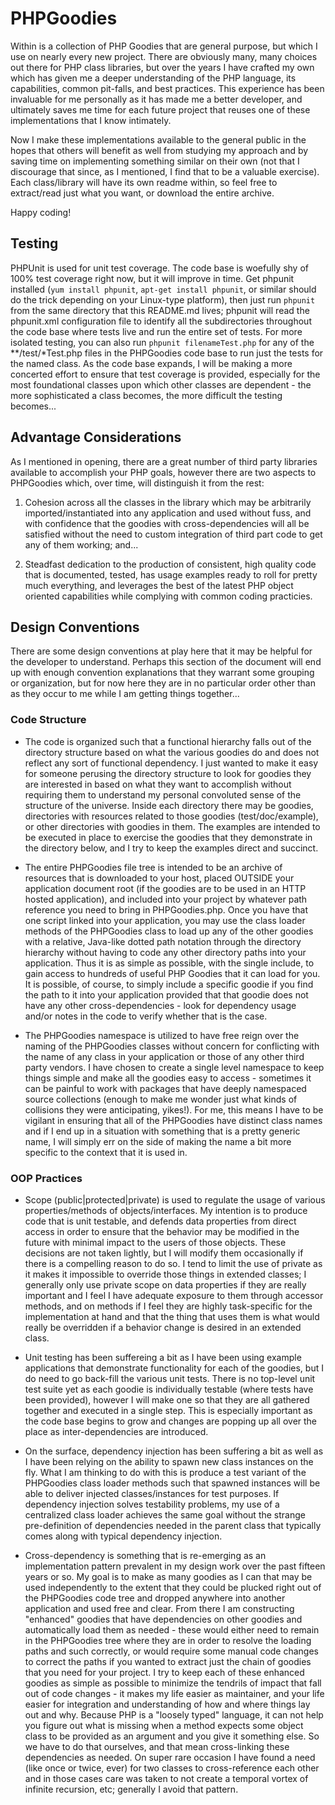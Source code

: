 # PHPGoodies

Within is a collection of PHP Goodies that are general purpose, but which I use on nearly every new project. There are obviously many, many choices out there for PHP class libraries, but over the years I have crafted my own which has given me a deeper understanding of the PHP language, its capabilities, common pit-falls, and best practices. This experience has been invaluable for me personally as it has made me a better developer, and ultimately saves me time for each future project that reuses one of these implementations that I know intimately.

Now I make these implementations available to the general public in the hopes that others will benefit as well from studying my approach and by saving time on implementing something similar on their own (not that I discourage that since, as I mentioned, I find that to be a valuable exercise). Each class/library will have its own readme within, so feel free to extract/read just what you want, or download the entire archive.

Happy coding!

## Testing

PHPUnit is used for unit test coverage. The code base is woefully shy of 100% test coverage right now, but it will improve in time. Get phpunit installed (`yum install phpunit`, `apt-get install phpunit`, or similar should do the trick depending on your Linux-type platform), then just run `phpunit` from the same directory that this README.md lives; phpunit will read the phpunit.xml configuration file to identify all the subdirectories throughout the code base where tests live and run the entire set of tests. For more isolated testing, you can also run `phpunit filenameTest.php` for any of the **/test/*Test.php files in the PHPGoodies code base to run just the tests for the named class. As the code base expands, I will be making a more concerted effort to ensure that test coverage is provided, especially for the most foundational classes upon which other classes are dependent - the more sophisticated a class becomes, the more difficult the testing becomes...


## Advantage Considerations

As I mentioned in opening, there are a great number of third party libraries available to accomplish your PHP goals, however there are two aspects to PHPGoodies which, over time, will distinguish it from the rest:

1) Cohesion across all the classes in the library which may be arbitrarily imported/instantiated into any application and used without fuss, and with confidence that the goodies with cross-dependencies will all be satisfied without the need to custom integration of third part code to get any of them working; and...

2) Steadfast dedication to the production of consistent, high quality code that is documented, tested, has usage examples ready to roll for pretty much everything, and leverages the best of the latest PHP object oriented capabilities while complying with common coding practicies.


## Design Conventions

There are some design conventions at play here that it may be helpful for the developer to understand. Perhaps this section of the document will end up with enough convention explanations that they warrant some grouping or organization, but for now here they are in no particular order other than as they occur to me while I am getting things together...


### Code Structure

* The code is organized such that a functional hierarchy falls out of the directory structure based on what the various goodies do and does not reflect any sort of functional dependency. I just wanted to make it easy for someone perusing the directory structure to look for goodies they are interested in based on what they want to accomplish without requiring them to understand my personal convoluted sense of the structure of the universe. Inside each directory there may be goodies, directories with resources related to those goodies (test/doc/example), or other directories with goodies in them. The examples are intended to be executed in place to exercise the goodies that they demonstrate in the directory below, and I try to keep the examples direct and succinct.

* The entire PHPGoodies file tree is intended to be an archive of resources that is downloaded to your host, placed OUTSIDE your application document root (if the goodies are to be used in an HTTP hosted application), and included into your project by whatever path reference you need to bring in PHPGoodies.php. Once you have that one script linked into your application, you may use the class loader methods of the PHPGoodies class to load up any of the other goodies with a relative, Java-like dotted path notation through the directory hierarchy without having to code any other directory paths into your application. Thus it is as simple as possible, with the single include, to gain access to hundreds of useful PHP Goodies that it can load for you. It is possible, of course, to simply include a specific goodie if you find the path to it into your application provided that that goodie does not have any other cross-dependencies - look for dependency usage and/or notes in the code to verify whether that is the case.

* The PHPGoodies namespace is utilized to have free reign over the naming of the PHPGoodies classes without concern for conflicting with the name of any class in your application or those of any other third party vendors. I have chosen to create a single level namespace to keep things simple and make all the goodies easy to access - sometimes it can be painful to work with packages that have deeply namespaced source collections (enough to make me wonder just what kinds of collisions they were anticipating, yikes!). For me, this means I have to be vigilant in ensuring that all of the PHPGoodies have distinct class names and if I end up in a situation with something that is a pretty generic name, I will simply err on the side of making the name a bit more specific to the context that it is used in.


### OOP Practices

* Scope (public|protected|private) is used to regulate the usage of various properties/methods of objects/interfaces. My intention is to produce code that is unit testable, and defends data properties from direct access in order to ensure that the behavior may be modified in the future with minimal impact to the users of those objects. These decisions are not taken lightly, but I will modify them occasionally if there is a compelling reason to do so. I tend to limit the use of private as it makes it impossible to override those things in extended classes; I generally only use private scope on data properties if they are really important and I feel I have adequate exposure to them through accessor methods, and on methods if I feel they are highly task-specific for the implementation at hand and that the thing that uses them is what would really be overridden if a behavior change is desired in an extended class.

* Unit testing has been suffereing a bit as I have been using example applications that demonstrate functionality for each of the goodies, but I do need to go back-fill the various unit tests. There is no top-level unit test suite yet as each goodie is individually testable (where tests have been provided), however I will make one so that they are all gathered together and executed in a single step. This is especially important as the code base begins to grow and changes are popping up all over the place as inter-dependencies are introduced.

* On the surface, dependency injection has been suffering a bit as well as I have been relying on the ability to spawn new class instances on the fly. What I am thinking to do with this is produce a test variant of the PHPGoodies class loader methods such that spawned instances will be able to deliver injected classes/instances for test purposes. If dependency injection solves testability problems, my use of a centralized class loader achieves the same goal without the strange pre-definition of dependencies needed in the parent class that typically comes along with typical dependency injection.

* Cross-dependency is something that is re-emerging as an implementation pattern prevalent in my design work over the past fifteen years or so. My goal is to make as many goodies as I can that may be used independently to the extent that they could be plucked right out of the PHPGoodies code tree and dropped anywhere into another application and used free and clear. From there I am constructing "enhanced" goodies that have dependencies on other goodies and automatically load them as needed - these would either need to remain in the PHPGoodies tree where they are in order to resolve the loading paths and such correctly, or would require some manual code changes to correct the paths if you wanted to extract just the chain of goodies that you need for your project. I try to keep each of these enhanced goodies as simple as possible to minimize the tendrils of impact that fall out of code changes - it makes my life easier as maintainer, and your life easier for integration and understanding of how and where things lay out and why. Because PHP is a "loosely typed" language, it can not help you figure out what is missing when a method expects some object class to be provided as an argument and you give it something else. So we have to do that ourselves, and that mean cross-linking these dependencies as needed. On super rare occasion I have found a need (like once or twice, ever) for two classes to cross-reference each other and in those cases care was taken to not create a temporal vortex of infinite recursion, etc; generally I avoid that pattern.




